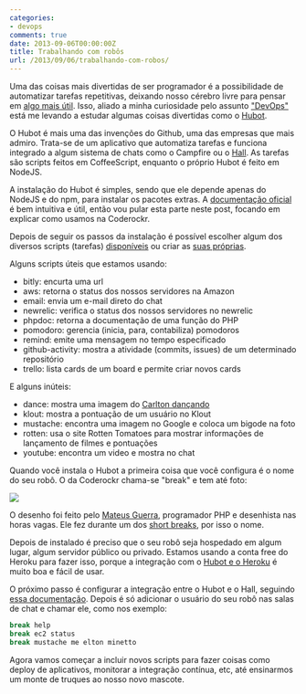 ```yaml
---
categories:
- devops
comments: true
date: 2013-09-06T00:00:00Z
title: Trabalhando com robôs
url: /2013/09/06/trabalhando-com-robos/
---
```


Uma das coisas mais divertidas de ser programador é a possibilidade de automatizar tarefas repetitivas, deixando nosso cérebro livre para pensar em [algo mais útil](https://httpcats.herokuapp.com). Isso, aliado a minha curiosidade pelo assunto ["DevOps"](http://eltonminetto.net/blog/2013/06/23/cultura-devops/) está me levando a estudar algumas coisas divertidas como o [Hubot](http://hubot.github.com). 

<!--more-->

O Hubot é mais uma das invenções do Github, uma das empresas que mais admiro. Trata-se de um aplicativo que automatiza tarefas e funciona integrado a algum sistema de chats como o Campfire ou o [Hall](http://eltonminetto.net/blog/2013/08/29/chat-corporativo/).  As tarefas são scripts feitos em CoffeeScript, enquanto o próprio Hubot é feito em NodeJS.

A instalação do Hubot é simples, sendo que ele depende apenas do NodeJS e do npm, para instalar os pacotes extras. A [documentação oficial](https://github.com/github/hubot/tree/master/docs) é bem intuitiva e útil, então vou pular esta parte neste post, focando em explicar como usamos na Coderockr.

Depois de seguir os passos da instalação é possível escolher algum dos diversos scripts (tarefas) [disponíveis](http://hubot-script-catalog.herokuapp.com) ou criar as [suas próprias](https://github.com/github/hubot/blob/master/docs/scripting.md). 

Alguns scripts úteis que estamos usando:

- bitly: encurta uma url
- aws: retorna o status dos nossos servidores na Amazon
- email: envia um e-mail direto do chat
- newrelic: verifica o status dos nossos servidores no newrelic
- phpdoc: retorna a documentação de uma função do PHP
- pomodoro: gerencia (inicia, para, contabiliza) pomodoros
- remind: emite uma mensagem no tempo especificado
- github-activity: mostra a atividade (commits, issues) de um determinado repositório
- trello: lista cards de um board e permite criar novos cards 

E alguns inúteis:

- dance: mostra uma imagem do [Carlton dançando](http://gifsoup.com/webroot/animatedgifs/131815_o.gif)
- klout: mostra a pontuação de um usuário no Klout
- mustache: encontra uma imagem no Google e coloca um bigode na foto
- rotten:  usa o site Rotten Tomatoes para mostrar informações de lançamento de filmes e pontuações
- youtube: encontra um video e mostra no chat


Quando você instala o Hubot a primeira coisa que você configura é o nome do seu robô. O da Coderockr chama-se "break" e tem até foto:

[![](/images/posts/break.jpg)](/images/posts/break.jpg)

O desenho foi feito pelo [Mateus Guerra](https://www.facebook.com/mateusg), programador PHP e desenhista nas horas vagas. Ele fez durante um dos [short breaks](http://en.wikipedia.org/wiki/Pomodoro_Technique), por isso o nome.  

Depois de instalado é preciso que o seu robô seja hospedado em algum lugar, algum servidor público ou privado. Estamos usando a conta free do Heroku para fazer isso, porque a integração com o [Hubot e o Heroku](https://github.com/github/hubot/blob/master/docs/deploying/heroku.md) é muito boa e fácil de usar.  

O próximo passo é configurar a integração entre o Hubot e o Hall, seguindo [essa documentação](https://github.com/Hall/hubot-hall).  Depois é só adicionar o usuário do seu robô nas salas de chat e chamar ele, como nos exemplo:

```php
break help
break ec2 status
break mustache me elton minetto
```

Agora vamos começar a incluir novos scripts para fazer coisas como deploy de aplicativos, monitorar a integração contínua, etc, até ensinarmos um monte de truques ao nosso novo mascote.




 

 
